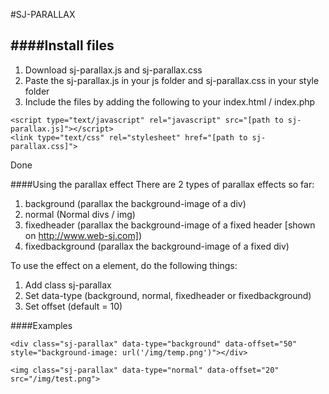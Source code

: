#SJ-PARALLAX

####Install files
----------
1. Download sj-parallax.js and sj-parallax.css
2. Paste the sj-parallax.js in your js folder and sj-parallax.css in your style folder
3. Include the files by adding the following to your index.html / index.php
```
<script type="text/javascript" rel="javascript" src="[path to sj-parallax.js]"></script>
<link type="text/css" rel="stylesheet" href="[path to sj-parallax.css]">
```
Done

####Using the parallax effect
There are 2 types of parallax effects so far:
1. background (parallax the background-image of a div)
2. normal (Normal divs / img)
3. fixedheader (parallax the background-image of a fixed header [shown on http://www.web-sj.com])
4. fixedbackground (parallax the background-image of a fixed div)

To use the effect on a element, do the following things:
1. Add class sj-parallax
2. Set data-type (background, normal, fixedheader or fixedbackground)
3. Set offset (default = 10)

####Examples
```
<div class="sj-parallax" data-type="background" data-offset="50" style="background-image: url('/img/temp.png')"></div>
```
```
<img class="sj-parallax" data-type="normal" data-offset="20" src="/img/test.png">
```
